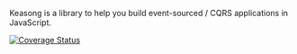 Keasong is a library to help you build event-sourced / CQRS applications in JavaScript.

[![Coverage Status](https://coveralls.io/repos/github/cucumber-ltd/kaesong/badge.svg?branch=master)](https://coveralls.io/github/cucumber-ltd/kaesong?branch=master)
